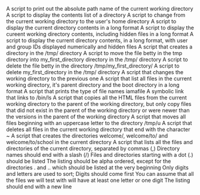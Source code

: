 A script to print out the absolute path name of the current working directory
A script to display the contents list of a directory
A script to change from the current working directory to the user's home directory
A script to display the current directory contents in a long format
A script to display the cureent working directory contents, including hidden files in a long format
A script to display the current directory contents, in a long format, with user and group IDs displayed numerically and hidden files
A script that creates a directory in the /tmp/ directory
A script to move the file betty in the tmp directory into my_first_directory directory in the /tmp/ directory
A script to delete the file betty in the directory /tmp/my_first_directory/
A script to delete my_first_directory in the /tmp/ directory
A script that changes the working directory to the previous one
A script that list all files in the current working directory, it's parent directory and the boot directory in a long format
A script that prints the type of file names iamafile
A symbolic link that links to /bin/ls
A script that copies all the HTML files from the current working directory to the parent of the working directory, but only copy files that did not exist in the parent of the working directory or were newer than the versions in the parent of the working directory
A script that moves all files beginning with an uppercase letter to the directory /tmp/u
A script that deletes all files in the current working directory that end with the character ~
A script that creates the directories welcome/, welcome/to/ and welcome/to/school in the current directory
A script that lists all the files and directories of the current directory, separated by commas (,)
	Directory names should end with a slash (/)
	Files and directories starting with a dot (.) should be listed
	The listing should be alpha ordered, except for the directories . and .. which should be listed at the very beginning
	Only digits and letters are used to sort; Digits should come first
	You can assume that all the files we will test with will have at least one letter or one digit
	The listing should end with a new line
